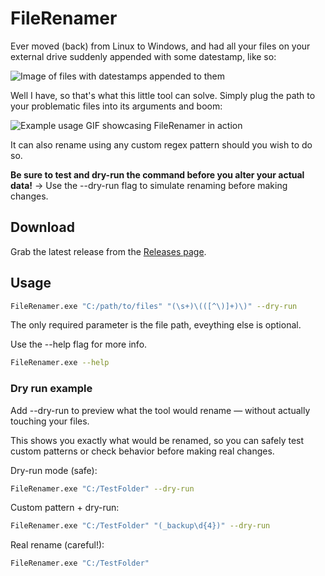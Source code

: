 # FileRenamer

Ever moved (back) from Linux to Windows, and had all your files on your external drive suddenly appended with some datestamp, like so:

![Image of files with datestamps appended to them](https://github.com/user-attachments/assets/b5b71fd5-cdaf-42f6-9dc5-0a7b20f7c4d7)

Well I have, so that's what this little tool can solve. Simply plug the path to your problematic files into its arguments and boom:

![Example usage GIF showcasing FileRenamer in action](https://github.com/user-attachments/assets/fd65058e-73b2-4e6f-86db-b3534f22aa0c)

It can also rename using any custom regex pattern should you wish to do so. 

**Be sure to test and dry-run the command before you alter your actual data!** -> Use the --dry-run flag to simulate renaming before making changes.

## Download

Grab the latest release from the [Releases page](https://github.com/Z3R-0/FileRenamer/releases).

## Usage

```sh
FileRenamer.exe "C:/path/to/files" "(\s+)\(([^\)]+)\)" --dry-run
```
The only required parameter is the file path, eveything else is optional. 

Use the --help flag for more info.

```sh
FileRenamer.exe --help
```

### Dry run example

Add --dry-run to preview what the tool would rename — without actually touching your files.

This shows you exactly what would be renamed, so you can safely test custom patterns or check behavior before making real changes.

Dry-run mode (safe):
```sh
FileRenamer.exe "C:/TestFolder" --dry-run
```
Custom pattern + dry-run:
```sh
FileRenamer.exe "C:/TestFolder" "(_backup\d{4})" --dry-run
```
Real rename (careful!):
```sh
FileRenamer.exe "C:/TestFolder"
```
